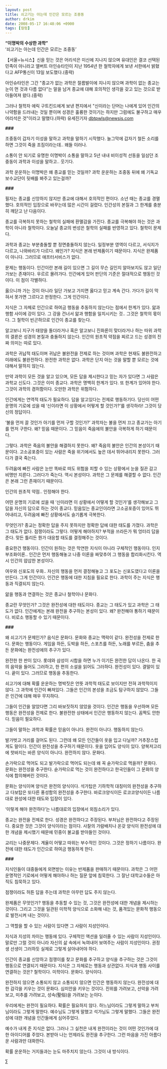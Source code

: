 ```yaml
---
layout: post
title: 쇠고기는 아는데 인간은 모르는 조중동
author: drkim
date: 2008-05-17 16:48:06 +0900
tags: [컬럼]
---
```

**“이명박의 수상한 과학”**  
‘쇠고기는 아는데 인간은 모르는 조중동’

【서울=뉴시스】신을 믿는 것은 어리석은 미신에 지나지 않으며 유대인은 결코 선택된 민족이 아니라고 앨버트 아인슈타인이 지난 1954년 한 철학자에게 보낸 서한에서 밝혔다고 AFP통신이 13일 보도했다.(중략)

아인슈타인은 그간 "종교가 없는 과학은 절름발이에 지나지 않으며 과학이 없는 종교는 눈이 먼 것과 다름 없다"는 말을 남겨 종교에 대해 호의적인 생각을 갖고 있는 것으로 받아들여져 왔다.(중략) 

그러나 철학자 에릭 구트킨드에게 보낸 편지에서 "신이라는 단어는 나에게 있어 인간의 나약함을 드러내는 것일 뿐이며 성경은 훌륭한 것이기는 하지만 그럼에도 불구하고 매우 어리석은 것"이라고 말했다.(하략) 유세진기자 dbtpwls@newsis.com 

**###**

조중동이 갑자기 이성을 말하고 과학을 말하기 시작했다. 늘그막에 갑자기 철든 소리를 하면 그것이 죽을 조짐이라는데.. 왜들 이러나. 

소통이 안 되기로 유명한 이명박이 소통을 말하고 5년 내내 비이성적 선동을 일삼던 조중동이 과학과 이성을 말하고.. 웃기다. 

과학 운운하는 이명박은 왜 종교를 믿는 것일까? 과학 운운하는 조중동 뒤에 왜 기독교 보수교단이 뒷배를 봐주고 있는걸까? 

**###**

필자는 종교를 신앙하지 않지만 종교에 대해서 호의적인 편이다. 소년 때는 종교를 경멸했다. 호의적인 입장으로 바꾸는데 많은 시간이 걸렸다. 인간성의 본질과 그 한계를 충분히 깨닫고 난 다음이다. 

종교를 극복하지 못하는 철학의 실패에 환멸감을 가진다. 종교를 극복해야 하는 것은 과학이 아니라 철학이다. 오늘날 종교의 번성은 철학의 실패를 반영하고 있다. 철학이 문제다. 

과학과 종교는 부분충돌할 뿐 정면충돌하지 않는다. 일정부분 영역이 다르고, 서식지가 다르고, 나와바리가 다르다. 왜인가? 지식은 본래 반제품이기 때문이다. 지식은 완제품이 아니다. 그러므로 애프터서비스가 없다. 

문제는 행동이다. 인간이란 본래 길이 있으면 그 길이 무슨 길인지 알아보지도 않고 일단 가보는 존재이다. 우르르 몰려가다. 인간에게 있어 판단의 기준은 절대적으로 행동인 것이다. 이 점이 각별하다.

옳으니까 가는 것이 아니라 일단 가보고 가지면 옳다고 믿고 계속 간다. 가다가 길이 막혀서 못가면 그르다고 판정한다. 그게 인간이다. 

지식은 그 자체로 인간으로 하여금 행동을 추동하지 않는다는 점에서 한계가 있다. 앎과 행함 사이에 강이 있다. 그 강을 건너서 앎과 행함을 일치시키는 것.. 그것은 철학의 몫이다. 그 철학이 빈곤하므로 인간이 종교를 찾는다. 

알고보니 지구가 태양을 돌더라거나 혹은 알고보니 진화론이 맞더라거나 하는 따위 과학의 결론은 성경의 본질과 충돌하지 않는다. 인간의 원초적 약점을 찌르고 드는 성경의 진짜 의미는 따로 있다. 

과학은 귀납적 태도이며 귀납은 불완전을 전제로 하는 것이며 과학은 현재도 불완전하고 미래에도 불완전하다. 완전한 과학은 없다. 과학은 단지 아는 것을 말할 뿐 모르는 것에 대해서 말하지 않는다. 

만약 과학이 모든 것을 알고 있으며, 모든 답을 제시한다고 믿는 자가 있다면 그 사람은 과학교 신도다. 그것은 이미 종교다. 과학은 명백히 한계가 있다. 또 한계가 있어야 한다. 그것이 과학의 겸허함이다. 오만한 과학은 위험하다. 

인간에게는 연역적 태도가 필요하다. 답을 알고있다는 전제로 행동하기다. 당신이 어떤 운명의 기로에 섰을 때 ‘신이라면 이 상황에서 어떻게 할 것인가?’를 생각하라! 그것이 당신의 정답이다. 

‘불을 먼저 끌 것인가 아기를 먼저 구할 것인가?’ 과학자는 불을 먼저 끄고 종교가는 아기를 먼저 구한다. 왜? 믿음 때문이다. 그 믿음이 죽음에의 불안을 극복하게 하기 때문이다. 

그렇다. 과학은 죽음의 불안을 해결하지 못한다. 왜? 죽음의 불안은 인간의 본성이기 때문이다. 고소공포증이 있는 사람은 죽을 위기에서도 높은 데서 뛰어내리지 못한다. 그러다가 결국 죽는다. 

두려움에 빠진 사람은 눈만 똑바로 떠도 위험을 피할 수 있는 상황에서 눈을 질끈 감고 비명만 지른다. 그러다가 죽는다. 역시 본성이다. 과학은 그 문제를 해결할 수 없다. 인간은 본래 그런 존재이기 때문이다. 

인간의 원초적 약점.. 인정해야 한다. 

어떤 운명의 기로에 섰을 때 ‘신이라면 이 상황에서 어떻게 할 것인가’를 생각해보고 그 답을 자신의 답으로 하는 것이 종교다. 믿음있는 종교인이라면 고소공포증이 있어도 뛰어내리고, 두려움에 빠진 상황에서도 슬기롭게 극복한다.

무엇인가? 종교는 정확한 답을 주지 못하지만 정확한 답에 대한 태도를 가졌다. 과학은 그 태도가 없다. 점쟁이라도 그렇다. 어떻게 해야하지? 부적을 쓰라든가 뭐 엉터리 답을 준다. 맞든 틀리든 뭔가 대응할 태도를 결정해주는 것이다. 

중요한건 행동이다. 인간이 원하는 것은 막연한 지식이 아니라 구체적인 행동이다. 인지부조화이론.. 인간은 먼저 행동해놓고 나중 이론을 짜맞추어 그 행동을 합리화시킨다. 역시 인간의 얍삽한 본성이다. 

여우와 신포도의 우화.. 자신의 행동을 먼저 결정해놓고 그 포도는 신포도였다고 이론을 만든다. 그게 인간이다. 인간은 행동에 대한 지침을 필요로 한다. 과학이 주는 지식은 행동과 직결되지 않는다. 

앎을 행동과 연결하는 것은 종교나 철학이나 문화다. 

종교란 무엇인가? 그것은 완전성에 대한 태도이다. 종교는 그 태도가 있고 과학은 그 태도가 없다. 인간에게는 본래 완전을 추구하는 본성이 있다. 왜? 완전해야 통하기 때문이다. 비로소 행동할 수 있기 때문이다. 

**###**

왜 쇠고기가 문제인가? 음식은 문화다. 문화와 종교는 맥락이 같다. 완전성을 전제로 한다. 문화는 행동이다. 게임을 하든, 도박을 하든, 스포츠를 하든, 노래를 부르든, 춤을 추든 문화에는 완전성에의 추구가 있다.

완전한 한 판이 있다. 롯데와 삼성이 시합을 하면 누가 이기든 완전한 답이 나온다. 한 곡의 음악을 들어도 그러하고, 한 편의 소설을 읽어도 그러하다. 완전성이 있다. 결말이 있다. 끝이 있다. 그러므로 행동을 추동한다. 

쇠고기에 대해 확률 운운하는 명박짓은 언뜻 과학적 태도로 보이지만 전혀 과학적이지 않다. 그 과학에 인간이 빠져있다. 그들은 인간의 본성을 조금도 탐구하지 않았다. 그들은 인간에 대해 매우 무지하다. 

그들이 인간을 알았다면 그리 바보짓하지 않았을 것이다. 인간은 행동을 우선하며 모든 행동은 완전성을 전제로 한다. 불완전한 상태에서 인간은 행동하지 않는다. 꼼짝도 안한다. 믿음이 필요하다. 

그들이 말하는 과학과 확률은 믿음이 아니다. 완전이 아니다. 행동하지 않는다. 

발가벗고 거리를 걸어도 된다. 그런데 왜 모든 인간들이 옷을 입고 다닐까? 거추장스럽게도 말이다. 인간이 완전성을 추구하기 때문이다. 옷을 입어도 양식이 있다. 양복저고리에 핫바지는 바른 양식이 아니다. 완전하지 않다. 문화다. 

손가락으로 먹어도 되고 발가락으로 먹어도 되는데 왜 꼭 숟가락으로 먹을까? 문화다. 문화는 완전성을 추구한다. 숟가락으로 먹는 것이 완전하다고 한국인들이 그 문화의 양식에 합의해버린 것이다. 

문화는 양식이며 양식은 완전의 양식이다. 석가탑은 기하학적 대칭미의 완전성을 추구하고 다보탑은 또다른 풍성함의 완전성을 추구한다. 바로크양식이든 로코코양식이든 나름대로 완성에 대한 태도와 입장이 있다. 

‘이렇게 해야 완전하다’는 나름대로의 입장에서 외침소리가 있다. 

종교는 완전을 전제로 한다. 성경은 완전하다고 주장된다. 부처님은 완전하다고 주장된다. 중요한 것은 그것이 양식이라는 점이다. 사찰의 가람배치나 온갖 양식이 완전성에 대한 개념을 제시했기 때문에 민중이 불교를 받아들인 것이다. 

교리는 나중문제다. 계율이 어떻고 따위는 부수적인 것이다. 그것은 정하기 나름이다. 완전에 대한 태도가 인간으로 하여금 행동하게 한다. 

**###**

지식인들이 대중들에게 외면받는 이유는 반제품을 판매하기 때문이다. 과학은 그 어떤 운명적인 기로에서 어떻게 해야하나 하는 질문 앞에 침묵한다. 그 잘난 대학교수들은 아직도 침묵하고 있다. 

점쟁이라도 허튼 답을 주는데 과학은 아무런 답도 주지 않는다. 

완제품은 무엇인가? 행동을 추동할 수 있는 것, 그것은 완전성에 대한 개념을 제시하는 것이다. 그리고 그것을 일관된 미학적 양식으로 소화해 내는 것, 품격있는 문화적 행동으로 발전시켜 내는 것이다. 

그 역할을 할 수 있는 사람이 있다면 그 사람이 지성인이다. 

지식과 지성의 차이는 행동에 있다. 구체적인 액션을 일러줄 수 있는 사람이 지성인이다. 말로만 그럴 것이 아니라 자신의 삶 속에서 녹여내어 보여주는 사람이 지성인이다. 권정생 선생이 그러하듯 실제로 그렇게 살아내어야 하다. 

인간이 종교를 신앙하고 점쟁이를 찾고 문화를 추구하고 양식을 추구하는 것은 그것이 행동으로 연결되기 때문이다. 지식은 그 자체로는 행동과 상관없다. 지식과 행동 사이를 연결하는 것은? 철학이다. 미학이다. 문화다. 양식이다. 

완전하지 않으면 소통되지 않고 소통되지 않으면 인간은 행동하지 않는다. 완전성에 대한 감각을 키우는 것이 문화다. 심미안을 키우는 것이다. 진위를 가려보고, 선악을 가려보고, 미추를 가려보고, 성속(聖俗)을 가려보는 눈이다. 

우리에게는 완전이 필요하다. 확률은 필요하지 않다. 하느님이라도 그렇게 말하고 부처님이라도 그렇게 말한다. 예수님도 그렇게 말했고 석가님도 그렇게 말했다. 그들은 완전성에 대한 개념을 인간들에게 심어주었다. 

예수가 내게 준 지식은 없다. 그러나 그 실천은 내게 완전이라는 것이 어떤 것인가에 대한 아이디어를 주었다. 본받아 나는 언제라도 완전을 추구한다. 그런 마음을 가진 아름다운 사람과만 대화한다. 

확률 운운하는 거지들과는 눈도 마주치지 않는다. 그것이 내 방식이다. 



∑